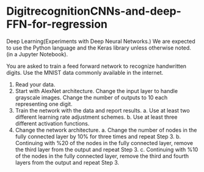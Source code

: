 # DigitrecognitionCNNs-and-deep-FFN-for-regression
Deep Learning(Experiments with Deep Neural Networks.) We are expected to use the Python language and the Keras library unless otherwise noted. (in a Jupyter Notebook).


You are asked to train a feed forward network to recognize handwritten digits. Use the MNIST data commonly available in the internet.
1. Read your data.
2. Start with AlexNet architecture. Change the input layer to handle grayscale images. Change the number of outputs to 10 each representing one digit.
3. Train the network with the data and report results.
a. Use at least two different learning rate adjustment schemes.
b. Use at least three different activation functions.
4. Change the network architecture.
a. Change the number of nodes in the fully connected layer by 10% for three times and repeat Step 3.
b. Continuing with %20 of the nodes in the fully connected layer, remove the third layer from the output and repeat Step 3.
c. Continuing with %10 of the nodes in the fully connected layer, remove the third and fourth layers from the output and repeat Step 3.

